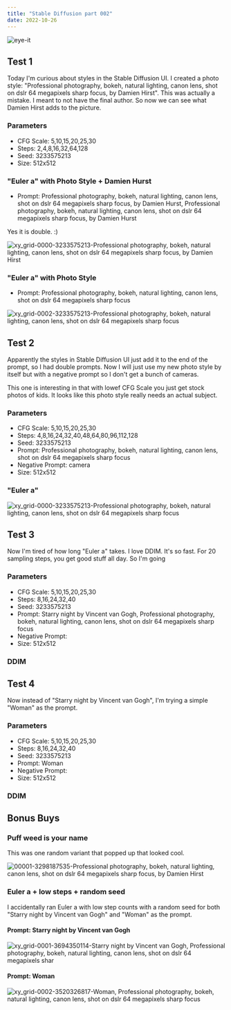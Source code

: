 ```yaml
---
title: "Stable Diffusion part 002"
date: 2022-10-26
---
```


![eye-it](https://user-images.githubusercontent.com/116606542/198154109-e9d769cc-1736-444c-ac3c-1beaef5b4f65.jpg)

## Test 1

Today I'm curious about styles in the Stable Diffusion UI. 
I created a photo style: "Professional photography, bokeh, natural lighting, canon lens, shot on dslr 64 megapixels sharp focus, by Damien Hirst". 
This was actually a mistake. I meant to not have the final author. So now we can see what Damien Hirst adds to the picture.

### Parameters

- CFG Scale: 5,10,15,20,25,30
- Steps: 2,4,8,16,32,64,128
- Seed: 3233575213
- Size: 512x512

### "Euler a" with Photo Style + Damien Hurst

- Prompt: Professional photography, bokeh, natural lighting, canon lens, shot on dslr 64 megapixels sharp focus, by Damien Hurst, Professional photography, bokeh, natural lighting, canon lens, shot on dslr 64 megapixels sharp focus, by Damien Hurst

Yes it is double. :) 

![xy_grid-0000-3233575213-Professional photography, bokeh, natural lighting, canon lens, shot on dslr 64 megapixels sharp focus, by Damien Hirst](https://user-images.githubusercontent.com/116606542/198148000-38bf6d05-34aa-42cf-9dd8-d898a98a9f61.jpg)

### "Euler a" with Photo Style

- Prompt: Professional photography, bokeh, natural lighting, canon lens, shot on dslr 64 megapixels sharp focus

![xy_grid-0002-3233575213-Professional photography, bokeh, natural lighting, canon lens, shot on dslr 64 megapixels sharp focus](https://user-images.githubusercontent.com/116606542/198150534-f315b3f2-c23a-408e-b2d2-34c4a7dc05f2.jpg)

## Test 2

Apparently the styles in Stable Diffusion UI just add it to the end of the prompt, so I had double prompts. Now I will just use my new photo style by itself but with a negative prompt so I don't get a bunch of cameras.

This one is interesting in that with lowef CFG Scale you just get stock photos of kids. It looks like this photo style really needs an actual subject.

### Parameters

- CFG Scale: 5,10,15,20,25,30
- Steps: 4,8,16,24,32,40,48,64,80,96,112,128
- Seed: 3233575213
- Prompt: Professional photography, bokeh, natural lighting, canon lens, shot on dslr 64 megapixels sharp focus
- Negative Prompt: camera
- Size: 512x512

### "Euler a"

![xy_grid-0000-3233575213-Professional photography, bokeh, natural lighting, canon lens, shot on dslr 64 megapixels sharp focus](https://user-images.githubusercontent.com/116606542/198154217-ca09e827-8053-45c0-9b95-9144aa4eb869.jpg)


## Test 3

Now I'm tired of how long "Euler a" takes. I love DDIM. It's so fast. For 20 sampling steps, you get good stuff all day. So I'm going 

### Parameters

- CFG Scale: 5,10,15,20,25,30
- Steps: 8,16,24,32,40
- Seed: 3233575213
- Prompt: Starry night by Vincent van Gogh, Professional photography, bokeh, natural lighting, canon lens, shot on dslr 64 megapixels sharp focus
- Negative Prompt: 
- Size: 512x512

### DDIM



## Test 4

Now instead of "Starry night by Vincent van Gogh", I'm trying a simple "Woman" as the prompt.

### Parameters

- CFG Scale: 5,10,15,20,25,30
- Steps: 8,16,24,32,40
- Seed: 3233575213
- Prompt: Woman
- Negative Prompt: 
- Size: 512x512

### DDIM



## Bonus Buys

### Puff weed is your name

This was one random variant that popped up that looked cool.

![00001-3298187535-Professional photography, bokeh, natural lighting, canon lens, shot on dslr 64 megapixels sharp focus, by Damien Hirst](https://user-images.githubusercontent.com/116606542/198152693-a152f8eb-86a0-426c-8423-52d4019325b0.png)

### Euler a + low steps + random seed

I accidentally ran Euler a with low step counts with a random seed for both "Starry night by Vincent van Gogh" and  "Woman" as the prompt.

#### Prompt: Starry night by Vincent van Gogh

![xy_grid-0001-3694350114-Starry night by Vincent van Gogh, Professional photography, bokeh, natural lighting, canon lens, shot on dslr 64 megapixels shar](https://user-images.githubusercontent.com/116606542/198155203-47af9001-7bd8-4eed-adb2-9b9663b10e88.jpg)

#### Prompt: Woman

![xy_grid-0002-3520326817-Woman, Professional photography, bokeh, natural lighting, canon lens, shot on dslr 64 megapixels sharp focus](https://user-images.githubusercontent.com/116606542/198155762-d9fd66a2-a774-4ab7-a1ae-45c6b70b465b.jpg)
